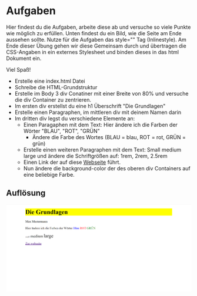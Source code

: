 # Aufgaben 

Hier findest du die Aufgaben, arbeite diese ab und versuche so viele Punkte wie möglich zu erfüllen. Unten findest du ein Bild, wie die Seite am Ende aussehen sollte. Nutze für die Aufgaben das style="" Tag (Inlinestyle).
Am Ende dieser Übung gehen wir diese Gemeinsam durch und übertragen die CSS-Angaben in ein externes Stylesheet und binden dieses in das html Dokument ein.

Viel Spaß!


- Erstelle eine index.html Datei
- Schreibe die HTML-Grundstruktur
- Erstelle im Body 3 div Conatiner mit einer Breite von 80% und versuche die div Container zu zentrieren.
- Im ersten div erstellst du eine h1 Überschrift "Die Grundlagen"
- Erstelle einen Paragraphen, im mittleren div mit deinem Namen darin
- Im dritten div legst du verschiedene Elemente an:
  - Einen Paragaphen mit dem Text: Hier ändere ich die Farben der Wörter "BLAU", "ROT", "GRÜN"
    - Ändere die Farbe des Wortes (BLAU = blau, ROT = rot, GRÜN = grün)
  - Erstelle einen weiteren Paragraphen mit dem Text: Small medium large und
    ändere die Schriftgrößen auf: 1rem, 2rem, 2.5rem
  - Einen Link der auf diese [Webseite](https://www.w3schools.com/html/html_links.asp) führt.
  - Nun ändere die background-color der des oberen div Containers auf eine beliebige Farbe.

## Auflösung

  ![Grundlagen Vorlage](../../images/grundlagen.PNG)